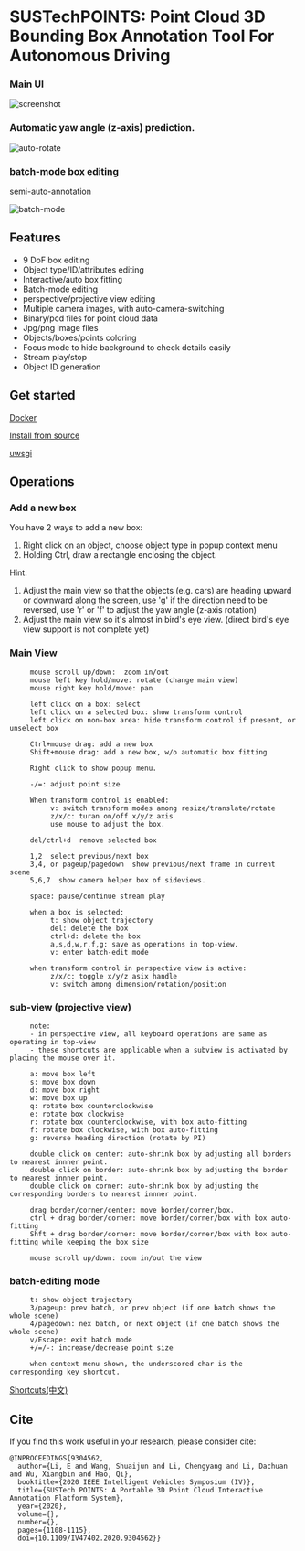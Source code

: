 # SUSTechPOINTS: Point Cloud 3D Bounding Box Annotation Tool For Autonomous Driving

### Main UI
![screenshot](./doc/main-ui.png)

### Automatic yaw angle (z-axis) prediction.
![auto-rotate](./doc/auto-rotate.gif)

### batch-mode box editing

semi-auto-annotation

![batch-mode](./doc/auto-anno-car.gif)

## Features

- 9 DoF box editing
- Object type/ID/attributes editing
- Interactive/auto box fitting
- Batch-mode editing
- perspective/projective view editing
- Multiple camera images, with auto-camera-switching
- Binary/pcd files for point cloud data
- Jpg/png image files
- Objects/boxes/points coloring
- Focus mode to hide background to check details easily
- Stream play/stop
- Object ID generation



## Get started

[Docker](./doc/docker.md)

[Install from source](./doc/install_from_source.md)

[uwsgi](./doc/deploy_server.md)

## Operations

### Add a new box

You have 2 ways to add a new box:
1. Right click on an object, choose object type in popup context menu
1. Holding Ctrl, draw a rectangle enclosing the object.

Hint: 
1. Adjust the main view so that the objects (e.g. cars) are heading upward or downward along the screen, use 'g' if the direction need to be reversed, use 'r' or 'f' to adjust the yaw angle (z-axis rotation)
1. Adjust the main view so it's almost in bird's eye view. (direct bird's eye view support is not complete yet)



### Main View
```
     mouse scroll up/down:  zoom in/out
     mouse left key hold/move: rotate (change main view)
     mouse right key hold/move: pan

     left click on a box: select
     left click on a selected box: show transform control
     left click on non-box area: hide transform control if present, or unselect box

     Ctrl+mouse drag: add a new box
     Shift+mouse drag: add a new box, w/o automatic box fitting

     Right click to show popup menu.

     -/=: adjust point size

     When transform control is enabled:
          v: switch transform modes among resize/translate/rotate
          z/x/c: turan on/off x/y/z axis
          use mouse to adjust the box.

     del/ctrl+d  remove selected box

     1,2  select previous/next box
     3,4, or pageup/pagedown  show previous/next frame in current scene
     5,6,7  show camera helper box of sideviews.

     space: pause/continue stream play
     
     when a box is selected:
          t: show object trajectory
          del: delete the box
          ctrl+d: delete the box
          a,s,d,w,r,f,g: save as operations in top-view.
          v: enter batch-edit mode

     when transform control in perspective view is active:
          z/x/c: toggle x/y/z asix handle
          v: switch among dimension/rotation/position
```

### sub-view (projective view)
```
     note: 
     - in perspective view, all keyboard operations are same as operating in top-view
     - these shortcuts are applicable when a subview is activated by placing the mouse over it.

     a: move box left
     s: move box down
     d: move box right
     w: move box up
     q: rotate box counterclockwise
     e: rotate box clockwise
     r: rotate box counterclockwise, with box auto-fitting
     f: rotate box clockwise, with box auto-fitting
     g: reverse heading direction (rotate by PI)
     
     double click on center: auto-shrink box by adjusting all borders to nearest innner point.
     double click on border: auto-shrink box by adjusting the border to nearest innner point.
     double click on corner: auto-shrink box by adjusting the corresponding borders to nearest innner point.

     drag border/corner/center: move border/corner/box.
     ctrl + drag border/corner: move border/corner/box with box auto-fitting
     Shft + drag border/corner: move border/corner/box with box auto-fitting while keeping the box size

     mouse scroll up/down: zoom in/out the view
```


### batch-editing mode
```
     t: show object trajectory
     3/pageup: prev batch, or prev object (if one batch shows the whole scene)
     4/pagedown: nex batch, or next object (if one batch shows the whole scene)
     v/Escape: exit batch mode
     +/=/-: increase/decrease point size

     when context menu shown, the underscored char is the corresponding key shortcut.
```

[Shortcuts(中文)](./doc/shortcuts_cn.md)

## Cite

If you find this work useful in your research, please consider cite:
```
@INPROCEEDINGS{9304562,
  author={Li, E and Wang, Shuaijun and Li, Chengyang and Li, Dachuan and Wu, Xiangbin and Hao, Qi},
  booktitle={2020 IEEE Intelligent Vehicles Symposium (IV)}, 
  title={SUSTech POINTS: A Portable 3D Point Cloud Interactive Annotation Platform System}, 
  year={2020},
  volume={},
  number={},
  pages={1108-1115},
  doi={10.1109/IV47402.2020.9304562}}
  
```
